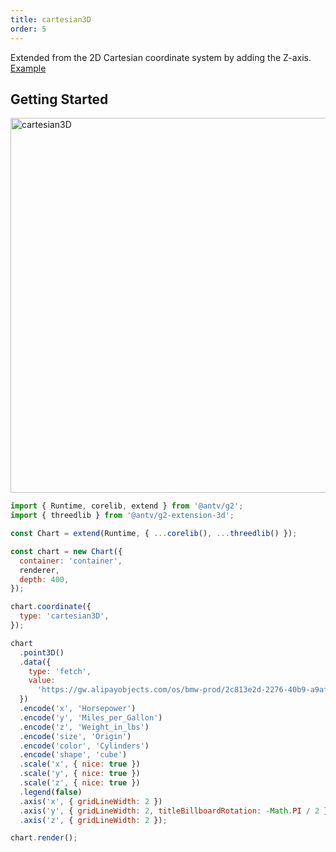 ```yaml
---
title: cartesian3D
order: 5
---
```


Extended from the 2D Cartesian coordinate system by adding the Z-axis. [Example](/en/manual/extra-topics/three-dimensional/draw-threed-chart)

## Getting Started

<img alt="cartesian3D" src="https://mdn.alipayobjects.com/huamei_qa8qxu/afts/img/A*KNCUQqzw2JsAAAAAAAAAAAAADmJ7AQ/original" height="600" />

```js
import { Runtime, corelib, extend } from '@antv/g2';
import { threedlib } from '@antv/g2-extension-3d';

const Chart = extend(Runtime, { ...corelib(), ...threedlib() });

const chart = new Chart({
  container: 'container',
  renderer,
  depth: 400,
});

chart.coordinate({
  type: 'cartesian3D',
});

chart
  .point3D()
  .data({
    type: 'fetch',
    value:
      'https://gw.alipayobjects.com/os/bmw-prod/2c813e2d-2276-40b9-a9af-cf0a0fb7e942.csv',
  })
  .encode('x', 'Horsepower')
  .encode('y', 'Miles_per_Gallon')
  .encode('z', 'Weight_in_lbs')
  .encode('size', 'Origin')
  .encode('color', 'Cylinders')
  .encode('shape', 'cube')
  .scale('x', { nice: true })
  .scale('y', { nice: true })
  .scale('z', { nice: true })
  .legend(false)
  .axis('x', { gridLineWidth: 2 })
  .axis('y', { gridLineWidth: 2, titleBillboardRotation: -Math.PI / 2 })
  .axis('z', { gridLineWidth: 2 });

chart.render();
```
